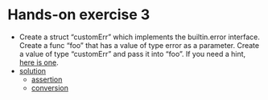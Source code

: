 # Hands-on exercise 3

* Create a struct “customErr” which implements the builtin.error interface. Create a func “foo” that has a value of type error as a parameter. Create a value of type “customErr” and pass it into “foo”. If you need a hint, [here is one](https://play.golang.org/p/L5QWV8-p11).
* [solution](https://play.golang.org/p/ixeowY2fd2)
  * [assertion](https://play.golang.org/p/pbl2kCYsM0)
  * [conversion](https://play.golang.org/p/1ldiBdkdzA)